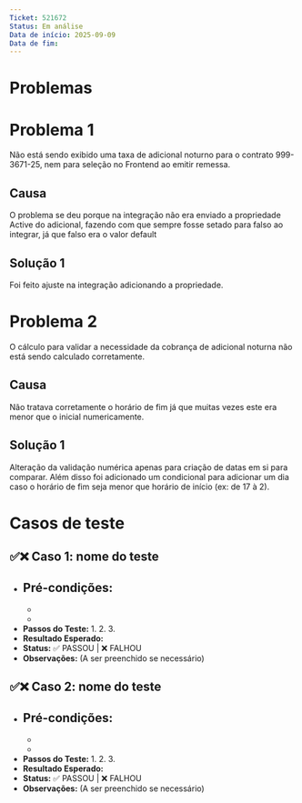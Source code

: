 ```yaml
---
Ticket: 521672
Status: Em análise
Data de início: 2025-09-09
Data de fim:
---
```

# Problemas
# Problema 1
Não está sendo exibido uma taxa de adicional noturno para o contrato 999-3671-25, nem para seleção no Frontend ao emitir remessa.
## Causa
O problema se deu porque na integração não era enviado a propriedade Active do adicional, fazendo com que sempre fosse setado para falso ao integrar, já que falso era o valor default
## Solução 1
Foi feito ajuste na integração adicionando a propriedade.
# Problema 2
O cálculo para validar a necessidade da cobrança de adicional noturna não está sendo calculado corretamente.
## Causa
Não tratava corretamente o horário de fim já que muitas vezes este era menor que o inicial numericamente.
## Solução 1
Alteração da validação numérica apenas para criação de datas em si para comparar. Além disso foi adicionado um condicional para adicionar um dia caso o horário de fim seja menor que horário de início (ex: de 17 à 2).
# Casos de teste

## ✅❌ Caso 1: nome do teste

- **Pré-condições:**
    - 
    - 
    - 
- **Passos do Teste:**
    1. 
    2. 
    3. 
- **Resultado Esperado:** 
- **Status:** ✅ PASSOU | ❌ FALHOU
- **Observações:** (A ser preenchido se necessário)

## ✅❌ Caso 2: nome do teste

- **Pré-condições:**
    - 
    - 
    - 
- **Passos do Teste:**
    1. 
    2. 
    3. 
- **Resultado Esperado:** 
- **Status:** ✅ PASSOU | ❌ FALHOU
- **Observações:** (A ser preenchido se necessário)

